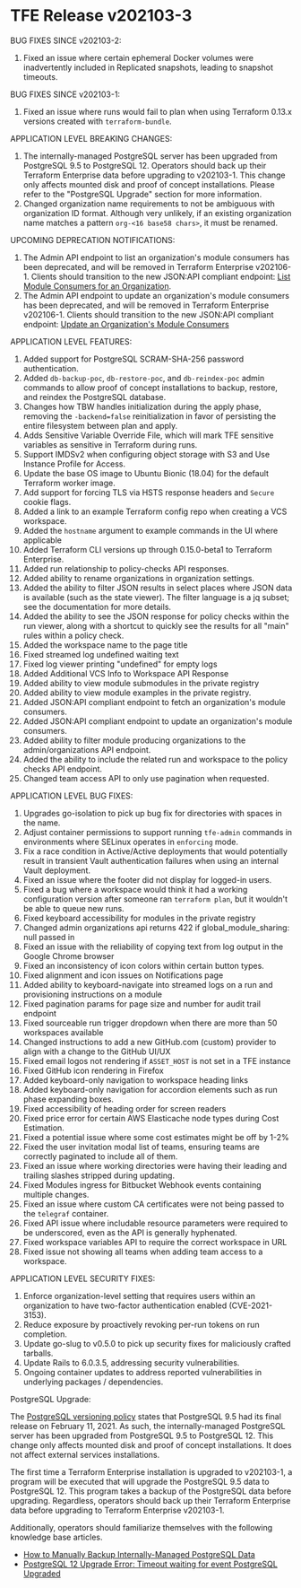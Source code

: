 # TFE Release v202103-3

BUG FIXES SINCE v202103-2:

1. Fixed an issue where certain ephemeral Docker volumes were inadvertently included in Replicated snapshots, leading to snapshot timeouts.

BUG FIXES SINCE v202103-1:

1. Fixed an issue where runs would fail to plan when using Terraform 0.13.x versions created with `terraform-bundle`.

APPLICATION LEVEL BREAKING CHANGES:
1. The internally-managed PostgreSQL server has been upgraded from PostgreSQL 9.5 to PostgreSQL 12. Operators should back up their Terraform Enterprise data before upgrading to v202103-1. This change only affects mounted disk and proof of concept installations. Please refer to the "PostgreSQL Upgrade" section for more information.
1. Changed organization name requirements to not be ambiguous with organization ID format. Although very unlikely, if an existing organization name matches a pattern `org-<16 base58 chars>`, it must be renamed.


UPCOMING DEPRECATION NOTIFICATIONS:
1. The Admin API endpoint to list an organization's module consumers has been deprecated, and will be removed in Terraform Enterprise v202106-1. Clients should transition to the new JSON:API compliant endpoint: [List Module Consumers for an Organization](https://www.terraform.io/docs/cloud/api/admin/organizations.html#list-module-consumers-for-an-organization).
1. The Admin API endpoint to update an organization's module consumers has been deprecated, and will be removed in Terraform Enterprise v202106-1. Clients should transition to the new JSON:API compliant endpoint: [Update an Organization's Module Consumers](https://www.terraform.io/docs/cloud/api/admin/organizations.html#update-an-organization-39-s-module-consumers)


APPLICATION LEVEL FEATURES:

1. Added support for PostgreSQL SCRAM-SHA-256 password authentication.
1. Added `db-backup-poc`, `db-restore-poc`, and `db-reindex-poc` admin commands to allow proof of concept installations to backup, restore, and reindex the PostgreSQL database.
1. Changes how TBW handles initialization during the apply phase, removing the `-backend=false` reinitialization in favor of persisting the entire filesystem between plan and apply.
1. Adds Sensitive Variable Override File, which will mark TFE sensitive variables as sensitive in Terraform during runs.
1. Support IMDSv2 when configuring object storage with S3 and Use Instance Profile for Access.
1. Update the base OS image to Ubuntu Bionic (18.04) for the default Terraform worker image.
1. Add support for forcing TLS via HSTS response headers and `Secure` cookie flags.
1. Added a link to an example Terraform config repo when creating a VCS workspace.
1. Added the `hostname` argument to example commands in the UI where applicable
1. Added Terraform CLI versions up through 0.15.0-beta1 to Terraform Enterprise.
 1. Added run relationship to policy-checks API responses.
1. Added ability to rename organizations in organization settings.
1. Added the ability to filter JSON results in select places where JSON data is available (such as the state viewer). The filter language is a jq subset; see the documentation for more details.
1. Added the ability to see the JSON response for policy checks within the run viewer, along with a shortcut to quickly see the results for all "main" rules within a policy check.
1. Added the workspace name to the page title
1. Fixed streamed log undefined waiting text
1. Fixed log viewer printing "undefined" for empty logs
1. Added Additional VCS Info to Workspace API Response
1. Added ability to view module submodules in the private registry
1. Added ability to view module examples in the private registry.
1. Added JSON:API compliant endpoint to fetch an organization's module consumers.
1. Added JSON:API compliant endpoint to update an organization's module consumers.
1. Added ability to filter module producing organizations to the admin/organizations API endpoint.
1. Added the ability to include the related run and workspace to the policy checks API endpoint.
1. Changed team access API to only use pagination when requested.


APPLICATION LEVEL BUG FIXES:

1. Upgrades go-isolation to pick up bug fix for directories with spaces in the name.
1. Adjust container permissions to support running `tfe-admin` commands in environments where SELinux operates in `enforcing` mode.
1. Fix a race condition in Active/Active deployments that would potentially result in transient Vault authentication failures when using an internal Vault deployment.
1. Fixed an issue where the footer did not display for logged-in users.
1. Fixed a bug where a workspace would think it had a working configuration version after someone ran `terraform plan`, but it wouldn't be able to queue new runs.
1. Fixed keyboard accessibility for modules in the private registry
1. Changed admin organizations api returns 422 if global_module_sharing: null passed in
1. Fixed an issue with the reliability of copying text from log output in the Google Chrome browser
1. Fixed an inconsistency of icon colors within certain button types.
1. Fixed alignment and icon issues on Notifications page
1. Added ability to keyboard-navigate into streamed logs on a run and provisioning instructions on a module
1. Fixed pagination params for page size and number for audit trail endpoint
1. Fixed sourceable run trigger dropdown when there are more than 50 workspaces available
1. Changed instructions to add a new GitHub.com (custom) provider to align with a change to the GitHub UI/UX
1. Fixed email logos not rendering if `ASSET_HOST` is not set in a TFE instance
1. Fixed GitHub icon rendering in Firefox
1. Added keyboard-only navigation to workspace heading links
1. Added keyboard-only navigation for accordion elements such as run phase expanding boxes.
1. Fixed accessibility of heading order for screen readers
1. Fixed price error for certain AWS Elasticache node types during Cost Estimation.
1. Fixed a potential issue where some cost estimates might be off by 1-2%
1. Fixed the user invitation modal list of teams, ensuring teams are correctly paginated to include all of them.
1. Fixed an issue where working directories were having their leading and trailing slashes stripped during updating.
1. Fixed Modules ingress for Bitbucket Webhook events containing multiple changes.
1. Fixed an issue where custom CA certificates were not being passed to the `telegraf` container.
1. Fixed API issue where includable resource parameters were required to be underscored, even as the API is generally hyphenated.
1. Fixed workspace variables API to require the correct workspace in URL
1. Fixed issue not showing all teams when adding team access to a workspace.

APPLICATION LEVEL SECURITY FIXES:
1. Enforce organization-level setting that requires users within an organization to have two-factor authentication enabled (CVE-2021-3153).
1. Reduce exposure by proactively revoking per-run tokens on run completion.
1. Update go-slug to v0.5.0 to pick up security fixes for maliciously crafted tarballs.
1. Update Rails to 6.0.3.5, addressing security vulnerabilities.
1. Ongoing container updates to address reported vulnerabilities in underlying packages / dependencies.

PostgreSQL Upgrade:

The [PostgreSQL versioning policy](https://www.postgresql.org/support/versioning/) states that PostgreSQL 9.5 had its final release on February 11, 2021. As such, the internally-managed PostgreSQL server has been upgraded from PostgreSQL 9.5 to PostgreSQL 12. This change only affects mounted disk and proof of concept installations. It does not affect external services installations.

The first time a Terraform Enterprise installation is upgraded to v202103-1, a program will be executed that will upgrade the PostgreSQL 9.5 data to PostgreSQL 12. This program takes a backup of the PostgreSQL data before upgrading. Regardless, operators should back up their Terraform Enterprise data before upgrading to Terraform Enterprise v202103-1.

Additionally, operators should familiarize themselves with the following knowledge base articles.

- [How to Manually Backup Internally-Managed PostgreSQL Data](https://support.hashicorp.com/hc/en-us/articles/1500003527861)
- [PostgreSQL 12 Upgrade Error: Timeout waiting for event PostgreSQL Upgraded](https://support.hashicorp.com/hc/en-us/articles/1500003501501)

